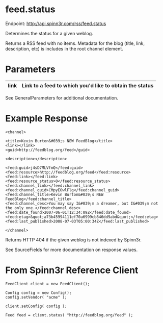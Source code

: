 # feed.status #

Endpoint: http://api.spinn3r.com/rss/feed.status

Determines the status for a given weblog.

Returns a RSS feed with no items.  Metadata for the blog (title, link, description, etc) is includes in the root channel element.

# Parameters #

| link | Link to a feed to which you'd like to obtain the status |
|:-----|:--------------------------------------------------------|

See GeneralParameters for additional documentation.

# Example Response #

```
<channel>        

<title>Kevin Burton&#039;s NEW FeedBlog</title>
<link></link>
<guid>http://feedblog.org/feed</guid>

<description></description>

<feed:guid>j4sD7MLVfmQ</feed:guid>
<feed:resource>http://feedblog.org/feed</feed:resource>
<feed:link></feed:link>
<feed:resource_status>0</feed:resource_status>
<feed:channel_link></feed:channel_link>
<feed:channel_guid>CMpyEOwlFlg</feed:channel_guid>
<feed:channel_title>Kevin Burton&#039;s NEW FeedBlog</feed:channel_title>
<feed:channel_desc>You may say I&#039;m a dreamer, but I&#039;m not the only one.</feed:channel_desc>
<feed:date_found>2007-06-01T12:34:09Z</feed:date_found>
<feed:etag>&quot;a73b45994111ef70a6999cb846dd9abd&quot;</feed:etag>
<feed:last_published>2008-07-03T05:00:34Z</feed:last_published>

</channel>
```

Returns HTTP 404 if the given weblog is not indexed by Spinn3r.

See SourceFields for more documentation on response values.

# From Spinn3r Reference Client #

```
FeedClient client = new FeedClient();

Config config = new Config();
config.setVendor( "acme" );
        
client.setConfig( config );

Feed feed = client.status( "http://feedblog.org/feed" );
```